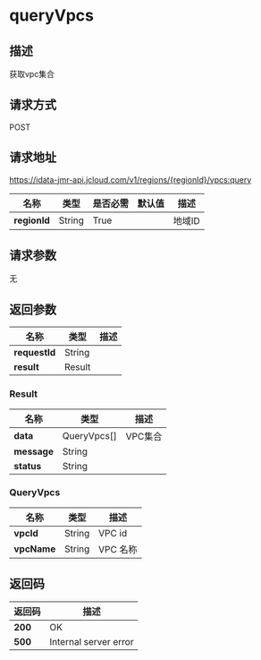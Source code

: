 # queryVpcs


## 描述
获取vpc集合

## 请求方式
POST

## 请求地址
https://idata-jmr-api.jcloud.com/v1/regions/{regionId}/vpcs:query

|名称|类型|是否必需|默认值|描述|
|---|---|---|---|---|
|**regionId**|String|True||地域ID|

## 请求参数
无


## 返回参数
|名称|类型|描述|
|---|---|---|
|**requestId**|String||
|**result**|Result||


### Result
|名称|类型|描述|
|---|---|---|
|**data**|QueryVpcs[]|VPC集合|
|**message**|String||
|**status**|String||
### QueryVpcs
|名称|类型|描述|
|---|---|---|
|**vpcId**|String|VPC id|
|**vpcName**|String|VPC 名称|

## 返回码
|返回码|描述|
|---|---|
|**200**|OK|
|**500**|Internal server error|
